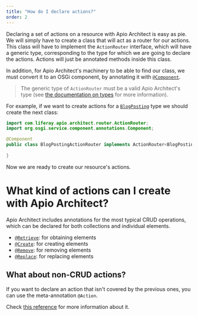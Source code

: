 ```yaml
---
title: "How do I declare actions?"
order: 2
---
```


Declaring a set of actions on a resource with Apio Architect is easy as pie. We will simply have to create a class that will act as a router for our actions. This class will have to implement the `ActionRouter` interface, which will have a generic type, corresponding to the type for which we are going to declare the actions. Actions will just be annotated methods inside this class.

In addition, for Apio Architect's machinery to be able to find our class, we must convert it to an OSGi component, by annotating it with [`@Component`](https://osgi.org/specification/osgi.cmpn/7.0.0/service.component.html#org.osgi.service.component.annotations.Component).

> The generic type of `ActionRouter` must be a valid Apio Architect's type (see [the documentation on types](/docs/reference/types.html) for more information).

For example, if we want to create actions for a [`BlogPosting`](/docs/reference/types.html#blog-posting) type we should create the next class:

```java
import com.liferay.apio.architect.router.ActionRouter;
import org.osgi.service.component.annotations.Component;

@Component
public class BlogPostingActionRouter implements ActionRouter<BlogPosting> {
    
}
```

Now we are ready to create our resource's actions.

# What kind of actions can I create with Apio Architect?

Apio Architect includes annotations for the most typical CRUD operations, which can be declared for both collections and individual elements.

- [`@Retrieve`](/docs/reference/actions/which-actions/retrieve.html): for obtaining elements
- [`@Create`](/docs/reference/actions/which-actions/create.html): for creating elements
- [`@Remove`](/docs/reference/actions/which-actions/remove.html): for removing elements
- [`@Replace`](/docs/reference/actions/which-actions/replace.html): for replacing elements

## What about non-CRUD actions?

If you want to declare an action that isn't covered by the previous ones, you can use the meta-annotation `@Action`.

Check [this reference](/docs/reference/actions/which-actions/non-crud.html) for more information about it.